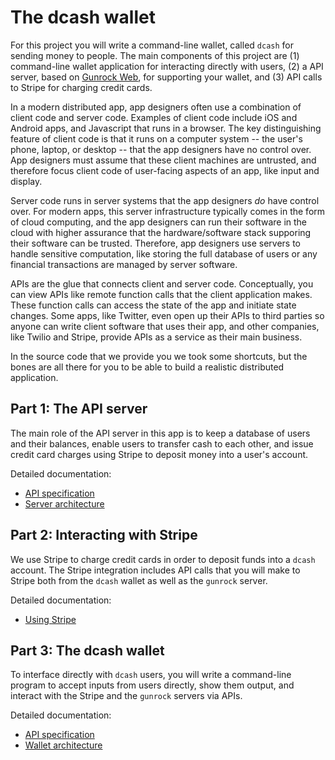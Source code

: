 # The dcash wallet

For this project you will write a command-line wallet, called `dcash`
for sending money to people. The main components of this project are
(1) command-line wallet application for interacting directly with
users, (2) a API server, based on [Gunrock
Web](https://github.com/kingst/gunrock_web), for supporting your
wallet, and (3) API calls to Stripe for charging credit cards.

In a modern distributed app, app designers often use a combination of
client code and server code. Examples of client code include iOS and
Android apps, and Javascript that runs in a browser. The key
distinguishing feature of client code is that it runs on a computer
system -- the user's phone, laptop, or desktop -- that the app
designers have no control over. App designers must assume that these
client machines are untrusted, and therefore focus client code of
user-facing aspects of an app, like input and display.

Server code runs in server systems that the app designers _do_ have
control over. For modern apps, this server infrastructure typically
comes in the form of cloud computing, and the app designers can run
their software in the cloud with higher assurance that the
hardware/software stack supporing their software can be
trusted. Therefore, app designers use servers to handle sensitive
computation, like storing the full database of users or any financial
transactions are managed by server software.

APIs are the glue that connects client and server code. Conceptually,
you can view APIs like remote function calls that the client
application makes. These function calls can access the state of the
app and initiate state changes. Some apps, like Twitter, even open up
their APIs to third parties so anyone can write client software that
uses their app, and other companies, like Twilio and Stripe, provide
APIs as a service as their main business.

In the source code that we provide you we took some shortcuts, but the
bones are all there for you to be able to build a realistic
distributed application.

## Part 1: The API server

The main role of the API server in this app is to keep a database of
users and their balances, enable users to transfer cash to each other,
and issue credit card charges using Stripe to deposit money into a
user's account.

Detailed documentation:
- [API specification](dcash/api.md)
- [Server architecture](dcash/api_server.md)

## Part 2: Interacting with Stripe

We use Stripe to charge credit cards in order to deposit funds into a
`dcash` account. The Stripe integration includes API calls that you
will make to Stripe both from the `dcash` wallet as well as the
`gunrock` server.

Detailed documentation:
- [Using Stripe](dcash/stripe.md)

## Part 3: The dcash wallet

To interface directly with `dcash` users, you will write a
command-line program to accept inputs from users directly, show them
output, and interact with the Stripe and the `gunrock` servers via
APIs.

Detailed documentation:
- [API specification](dcash/api.md)
- [Wallet architecture](dcash/wallet.md)
